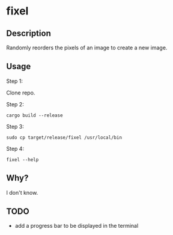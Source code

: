 # fixel

## Description

Randomly reorders the pixels of an image to create a new image.

## Usage

Step 1:

Clone repo.

Step 2:

```
cargo build --release
```

Step 3:

```
sudo cp target/release/fixel /usr/local/bin
```

Step 4:

```
fixel --help
```

## Why?

I don't know.

## TODO

- add a progress bar to be displayed in the terminal

